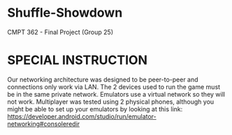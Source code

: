 # Shuffle-Showdown
CMPT 362 - Final Project (Group 25)

# SPECIAL INSTRUCTION
Our networking architecture was designed to be peer-to-peer and connections only work via LAN.
The 2 devices used to run the game must be in the same private network. Emulators use a virtual network
so they will not work. Multiplayer was tested using 2 physical phones, although you might be able to set
up your emulators by looking at this link: https://developer.android.com/studio/run/emulator-networking#consoleredir